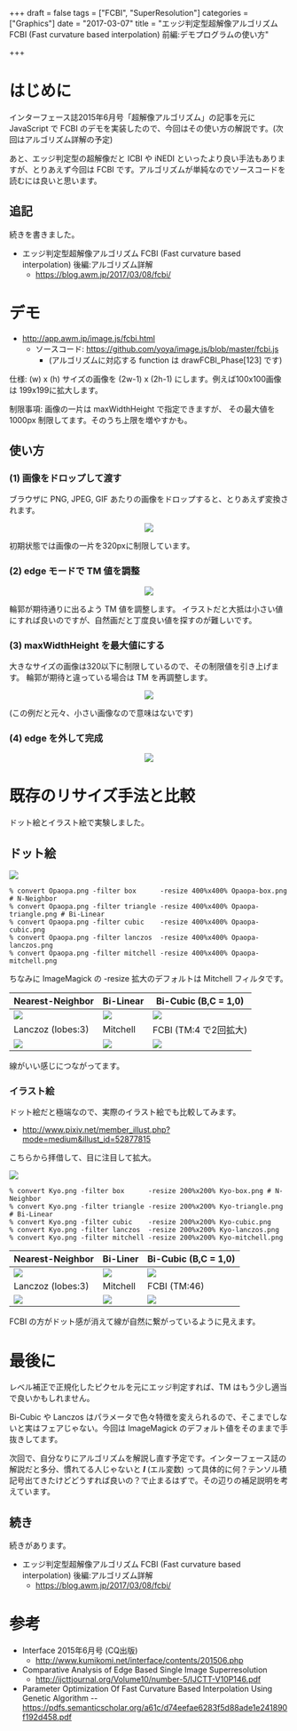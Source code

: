 +++
draft = false
tags = ["FCBI", "SuperResolution"]
categories = ["Graphics"]
date = "2017-03-07"
title = "エッジ判定型超解像アルゴリズム FCBI (Fast curvature based interpolation) 前編:デモプログラムの使い方"

+++

# はじめに

インターフェース誌2015年6月号「超解像アルゴリズム」の記事を元に JavaScript で FCBI のデモを実装したので、今回はその使い方の解説です。(次回はアルゴリズム詳解の予定)

あと、エッジ判定型の超解像だと ICBI や iNEDI といったより良い手法もありますが、とりあえず今回は FCBI です。アルゴリズムが単純なのでソースコードを読むには良いと思います。

## 追記

続きを書きました。

- エッジ判定型超解像アルゴリズム FCBI (Fast curvature based interpolation) 後編:アルゴリズム詳解
  - https://blog.awm.jp/2017/03/08/fcbi/

# デモ

- http://app.awm.jp/image.js/fcbi.html
  - ソースコード: https://github.com/yoya/image.js/blob/master/fcbi.js
    - (アルゴリズムに対応する function は drawFCBI_Phase[123] です)
    
仕様: (w) x (h) サイズの画像を (2w-1) x (2h-1) にします。例えば100x100画像は 199x199に拡大します。

制限事項: 画像の一片は maxWidthHeight で指定できますが、 その最大値を 1000px 制限してます。そのうち上限を増やすかも。

## 使い方

### (1) 画像をドロップして渡す

ブラウザに PNG, JPEG, GIF あたりの画像をドロップすると、とりあえず変換されます。

<center> <img src="../demo00.png" /> </center>

初期状態では画像の一片を320pxに制限しています。

### (2) edge モードで TM 値を調整


<center> <img src="../demo01.png" /> </center>

輪郭が期待通りに出るよう TM 値を調整します。
イラストだと大抵は小さい値にすれば良いのですが、自然画だと丁度良い値を探すのが難しいです。

### (3) maxWidthHeight を最大値にする

大きなサイズの画像は320以下に制限しているので、その制限値を引き上げます。
輪郭が期待と違っている場合は TM を再調整します。

<center> <img src="../demo02.png" /> </center>

(この例だと元々、小さい画像なので意味はないです)

### (4) edge を外して完成

<center> <img src="../demo03.png" /> </center>

# 既存のリサイズ手法と比較

ドット絵とイラスト絵で実験しました。

## ドット絵

<img src="../Opaopa.png" />

```
% convert Opaopa.png -filter box      -resize 400%x400% Opaopa-box.png # N-Neighbor
% convert Opaopa.png -filter triangle -resize 400%x400% Opaopa-triangle.png # Bi-Linear
% convert Opaopa.png -filter cubic    -resize 400%x400% Opaopa-cubic.png
% convert Opaopa.png -filter lanczos  -resize 400%x400% Opaopa-lanczos.png
% convert Opaopa.png -filter mitchell -resize 400%x400% Opaopa-mitchell.png
```
ちなみに ImageMagick の -resize 拡大のデフォルトは Mitchell フィルタです。

Nearest-Neighbor | Bi-Linear | Bi-Cubic (B,C = 1,0) |
----------------|----------|----------|
<img src="../Opaopa-box.png"/>|<img src="../Opaopa-triangle.png"/>|<img src="../Opaopa-cubic.png"/>|
Lanczoz (lobes:3) | Mitchell | FCBI (TM:4 で2回拡大) |
<img src="../Opaopa-lanczos.png"/>|<img src="../Opaopa-mitchell.png"/>|<img src="../Opaopa-fcbi.png"/>|

線がいい感じにつながってます。

### イラスト絵

ドット絵だと極端なので、実際のイラスト絵でも比較してみます。

- http://www.pixiv.net/member_illust.php?mode=medium&illust_id=52877815

こちらから拝借して、目に注目して拡大。

<img src="../Kyo.png" />

```
% convert Kyo.png -filter box      -resize 200%x200% Kyo-box.png # N-Neighbor
% convert Kyo.png -filter triangle -resize 200%x200% Kyo-triangle.png # Bi-Linear
% convert Kyo.png -filter cubic    -resize 200%x200% Kyo-cubic.png
% convert Kyo.png -filter lanczos  -resize 200%x200% Kyo-lanczos.png
% convert Kyo.png -filter mitchell -resize 200%x200% Kyo-mitchell.png
```

Nearest-Neighbor | Bi-Liner | Bi-Cubic (B,C = 1,0) |
----------------|----------|----------|
<img src="../Kyo-box.png"/>|<img src="../Kyo-triangle.png"/>|<img src="../Kyo-cubic.png"/>|
Lanczoz (lobes:3) | Mitchell | FCBI (TM:46) |
<img src="../Kyo-lanczos.png"/>|<img src="../Kyo-mitchell.png"/>|<img src="../Kyo-fcbi.png"/>|

FCBI の方がドット感が消えて線が自然に繋がっているように見えます。

# 最後に

レベル補正で正規化したピクセルを元にエッジ判定すれば、TM はもう少し適当で良いかもしれません。

Bi-Cubic や Lanczos はパラメータで色々特徴を変えられるので、そこまでしないと実はフェアじゃない。今回は ImageMagick のデフォルト値をそのままで手抜きしてます。

次回で、自分なりにアルゴリズムを解説し直す予定です。インターフェース誌の解説だと多分、慣れてる人じゃないと ***l*** (エル変数) って具体的に何？テンソル積記号出てきたけどどうすれば良いの？で止まるはずで。その辺りの補足説明を考えています。

## 続き

続きがあります。

- エッジ判定型超解像アルゴリズム FCBI (Fast curvature based interpolation) 後編:アルゴリズム詳解
  - https://blog.awm.jp/2017/03/08/fcbi/

# 参考

- Interface 2015年6月号 (CQ出版)
  -  http://www.kumikomi.net/interface/contents/201506.php
- Comparative Analysis of Edge Based Single Image Superresolution
  - http://ijcttjournal.org/Volume10/number-5/IJCTT-V10P146.pdf
- Parameter Optimization Of Fast Curvature Based Interpolation Using Genetic Algorithm
--  https://pdfs.semanticscholar.org/a61c/d74eefae6283f5d88ade1e241890f192d458.pdf